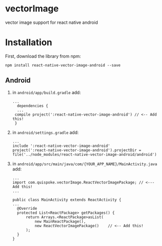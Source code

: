 # vectorImage
vector image support for react native android

# Installation

First, download the library from npm:

```
npm install react-native-vector-image-android --save
```

## Android

1. in `android/app/build.gradle` add:
   ```
   ...
     dependencies {
     ...
    compile project(':react-native-vector-image-android') // <-- Add this!
    }
   ```

2. in `android/settings.gradle` add:
   ```
   ...
   include ':react-native-vector-image-android'
   project(':react-native-vector-image-android').projectDir = file('../node_modules/react-native-vector-image-android/android')
   ```

3. in `android/app/src/main/java/com/{YOUR_APP_NAME}/MainActivity.java` add:

      ```
    ...
    import com.quispoke.vectorImage.ReactVectorImagePackage; // <--- Add this!
    ...

    public class MainActivity extends ReactActivity {
    ...
        @Override
        protected List<ReactPackage> getPackages() {
            return Arrays.<ReactPackage>asList(
                new MainReactPackage(),
                new ReactVectorImagePackage()    // <-- Add this!
            );
        }
   }
   ```
